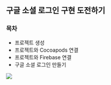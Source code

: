 ## 구글 소셜 로그인 구현 도전하기 

### 목차
+ 프로젝트 생성
+ 프로젝트와 Cocoapods 연결
+ 프로젝트와 Firebase 연결
+ 구글 소셜 로그인 만들기

<img src="![화면 기록 2024-10-01 오후 6 58 56](https://github.com/user-attachments/assets/9bd97a3d-489d-4111-9e15-42f180449535)" />  










   



